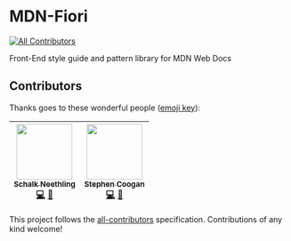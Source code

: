 # MDN-Fiori
[![All Contributors](https://img.shields.io/badge/all_contributors-2-orange.svg?style=flat-square)](#contributors)

Front-End style guide and pattern library for MDN Web Docs

## Contributors

Thanks goes to these wonderful people ([emoji key](https://github.com/kentcdodds/all-contributors#emoji-key)):

<!-- ALL-CONTRIBUTORS-LIST:START - Do not remove or modify this section -->
<!-- prettier-ignore -->
| [<img src="https://avatars3.githubusercontent.com/u/10350960?s=460&v=4" width="100px;"/><br /><sub><b>Schalk Neethling</b></sub>](https://github.com/schalkneethling)<br />[💻](https://github.com/mdn/mdn-fiori//Mozilla/MDN-Fiori/commits?author=schalkneethling "Code") [📖](https://github.com/mdn/mdn-fiori//Mozilla/MDN-Fiori/commits?author=schalkneethling "Documentation") | [<img src="https://avatars3.githubusercontent.com/u/1271105?s=460&v=4" width="100px;"/><br /><sub><b>Stephen Coogan</b></sub>](https://github.com/coogie)<br />[💻](https://github.com/mdn/mdn-fiori//Mozilla/MDN-Fiori/commits?author=coogie "Code") [📖](https://github.com/mdn/mdn-fiori//Mozilla/MDN-Fiori/commits?author=coogie "Documentation") |
| :---: | :---: |
<!-- ALL-CONTRIBUTORS-LIST:END -->

This project follows the [all-contributors](https://github.com/kentcdodds/all-contributors) specification. Contributions of any kind welcome!